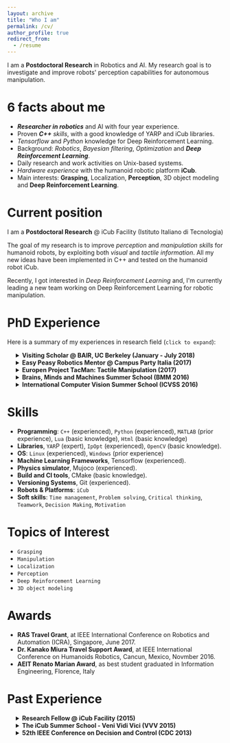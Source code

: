 ```yaml
---
layout: archive
title: "Who I am"
permalink: /cv/
author_profile: true
redirect_from:
  - /resume
---
```


I am a **Postdoctoral Research** in Robotics and AI. My research goal is to investigate and improve robots' perception capabilities for autonomous manipulation.


# 6 facts about me
- _**Researcher in robotics**_ and AI with four year experience.
- Proven _**C++** skills_, with a good knowledge of YARP and iCub libraries.
- _Tensorflow_ and _Python_ knowledge for Deep Reinforcement Learning.
- Background: _Robotics_, _Bayesian filtering_, _Optimization_ and _**Deep Reinforcement Learning**_.
- Daily research and work activities on Unix-based systems.
- _Hardware experience_ with the humanoid robotic platform **iCub**.
- Main interests: **Grasping**, Localization,  **Perception**,  3D
object modeling and **Deep Reinforcement Learning**.



# Current position

I am a **Postdoctoral Research** @ iCub Facility (Istituto Italiano di Tecnologia)

The goal of my research is to improve _perception_ and _manipulation skills_ for humanoid robots, by
exploiting both _visual_ and _tactile information_. All my new ideas have been implemented in C++ and
tested on the humanoid robot iCub.

Recently, I got interested in _Deep Reinforcement Learning_ and, I'm currently leading a new team working on Deep Reinforcement Learning for robotic manipulation.

# PhD Experience
Here is a summary of my experiences in research field (`click to expand`):
<details style="margin-left: 20px;">
 <summary>  <b>Visiting Scholar @ BAIR, UC Berkeley (January - July 2018)</b> </summary>
       <p style="margin-left: 25px;">     
       My research activity at Bair focuses on the design of new deep reinforcement learning techniques
        aimed at improving robot manipulation and grasping capabilities.
       </p></details>
<details style="margin-left: 20px;">
 <summary>  <b>Easy Peasy Robotics Mentor @ Campus Party Italia (2017)</b>  </summary>
        <p style="margin-left: 25px;">I was one of the mentors and organizers of Easy Peasy Robotics, a 2-days crash course whose aim
was to provide participants with a brief overview of the research problems and applications related to
humanoid robot programming, from perception to control. An  <b>interview</b> (in Italian)  about Campus Party experience is available <a  href="http://bancadati.datavideo.it/PortaleDV/media/20170722/20170722-rai_news_24-rai_news_24_1311-154526847m.mp4">here.</a></p></details>
<details style="margin-left: 20px;">
 <summary>  <b>Europen Project TacMan: Tactile Manipulation (2017)</b>  </summary>
        <p style="margin-left: 25px;">TacMan is a project founded by the European Union, FP7 ICT Cognitive System and Robotics, no. 610967.
        My work for the TacMan project contributed to improving <b>recognition and manipulation skills</b> for the
humanoid robot iCub. I developed a model-based tactile object localization and recognition algorithm
and a novel pipeline in order to make the iCub robot perform the <b>handover task</b>, i.e. transfer an
object from one hand to the other. A  <b>video</b> of successful handovers is available  <a  href="https://www.youtube.com/watch?v=be27-FGU-Sk&feature=youtu.be">here.</a></p></details>
 <details style="margin-left: 20px;">
   <summary> <b>Brains, Minds and Machines Summer School (BMM 2016)</b>  </summary>
   <p style="margin-left: 25px;"> BMM summer school is organized by Harvard Medical School
September, and Massachusetts Institute of Technology, Woods Hole, Massachusetts, US. An intensive three-week course gives advanced students a “deep end” introduction to the problem
of intelligence – how the brain produces intelligent behavior and how we may be able to replicate
intelligence in machines. The summer school selection process is very competitive due to the increasing number of applications and the small number of available positions. In  2016,  30 students have been selected among 300 nearly. The school requires the accomplishment of a 3 week project, for which I implemented an algorithm, capable of <b>detecting and recognize activities in real videos</b>. I achieved my goal by modeling the problem through <b>Hidden Markov Models</b> and by using <b>Bayesian Regression</b> as main approach.</p>
 </details>
 <details style="margin-left: 20px;">
   <summary>  <b>International Computer Vision Summer School (ICVSS 2016)</b>  </summary>
        <p style="margin-left: 25px;">The International Computer Vision Summer School is organized by University
of Cambridge and University of Catania,  Italy.
The tenth edition of ICVSS  provided both an
objective and clear overview and an in-depth analysis of the state-of-the-art research in Computer
Vision. The courses were delivered by world renowned experts in the field, from both academia and
industry, and covered both theoretical and practical aspects of real Computer Vision problems as
well as examples of their successful commercialisation. (Selected students: 150/396.)
</p>
 </details>




# Skills
- **Programming**: `C++` (experienced), `Python` (experienced), `MATLAB` (prior experience), `Lua` (basic knowledge), `Html` (basic knowledge)
- **Libraries**, `YAR`P (expert), `IpOpt` (experienced), `OpenCV` (basic knowledge).
- **OS**: `Linux` (experienced), `Windows` (prior experience)
- **Machine Learning Frameworks**, Tensorflow (experienced).
- **Physics simulator**, Mujoco (experienced).
- **Build and CI tools**, CMake (basic knowledge).
- **Versioning Systems**, Git (experienced).
- **Robots & Platforms**: `iCub`
- **Soft skills**:  `Time management`, `Problem solving`, `Critical thinking`, `Teamwork`, `Decision
Making`, `Motivation`


# Topics of Interest
 - `Grasping`
 - `Manipulation`
 - `Localization`
 - `Perception`
 - `Deep Reinforcement Learning`
 - `3D object modeling`

# Awards
- **RAS Travel Grant**, at IEEE International Conference on Robotics and Automation (ICRA),
 Singapore, June 2017.
- **Dr. Kanako Miura Travel Support Award**, at IEEE International Conference on Humanoids
 Robotics, Cancun, Mexico, Novmber 2016.
- **AEIT Renato Marian Award**, as best student graduated in Information Engineering, Florence, Italy

# Past Experience
 <details style="margin-left: 20px;">
   <summary>  <b>Research Fellow @ iCub Facility (2015)</b> </summary>
        <p style="margin-left: 25px;">I have partnered with the Italian Institute of Technology during my <b>M.Sc. thesis</b>, about  6D object tactile localization, i.e. the problem to estimate the 6-DOF pose of a tridimensional
object, whose model is known,  by using the tactile measurements collected with the robot iCub.</p>
</details>
<details style="margin-left: 20px;">
  <summary>  <b>The iCub Summer School - Veni Vidi Vici (VVV 2015)</b> </summary>
       <p style="margin-left: 25px;">The school focused on humanoid robotics, with the goal to foster collaboration on robot software
across the boundaries and lifetimes of specific platforms and projects.</p>
</details>
<details style="margin-left: 20px;">
   <summary>  <b>52th IEEE Conference on Decision and Control (CDC 2013)</b>  </summary>
        <p style="margin-left: 25px;">During my M.Sc course I joined the IEEE Conference on Decision and Control as a Crew Member. The CDC is recognized as the premier scientific and engineering conference dedicated to the
advancement of the theory and practice of systems and control.</p>
</details>

